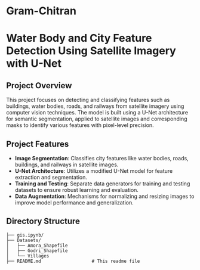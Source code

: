 # Gram-Chitran

# Water Body and City Feature Detection Using Satellite Imagery with U-Net

## Project Overview

This project focuses on detecting and classifying features such as buildings, water bodies, roads, and railways from satellite imagery using computer vision techniques. The model is built using a U-Net architecture for semantic segmentation, applied to satellite images and corresponding masks to identify various features with pixel-level precision.

## Project Features

- **Image Segmentation**: Classifies city features like water bodies, roads, buildings, and railways in satellite images.
- **U-Net Architecture**: Utilizes a modified U-Net model for feature extraction and segmentation.
- **Training and Testing**: Separate data generators for training and testing datasets to ensure robust learning and evaluation.
- **Data Augmentation**: Mechanisms for normalizing and resizing images to improve model performance and generalization.

## Directory Structure

```plaintext
├── gis.ipynb/                    
├── Datasets/                    
│   ├── Amora_Shapefile          
│   ├── Godri_Shapefile                
│   └── Villages    
├── README.md                   # This readme file         
